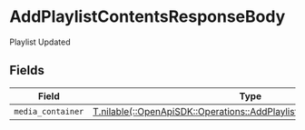 # AddPlaylistContentsResponseBody

Playlist Updated


## Fields

| Field                                                                                                                                  | Type                                                                                                                                   | Required                                                                                                                               | Description                                                                                                                            |
| -------------------------------------------------------------------------------------------------------------------------------------- | -------------------------------------------------------------------------------------------------------------------------------------- | -------------------------------------------------------------------------------------------------------------------------------------- | -------------------------------------------------------------------------------------------------------------------------------------- |
| `media_container`                                                                                                                      | [T.nilable(::OpenApiSDK::Operations::AddPlaylistContentsMediaContainer)](../../models/operations/addplaylistcontentsmediacontainer.md) | :heavy_minus_sign:                                                                                                                     | N/A                                                                                                                                    |